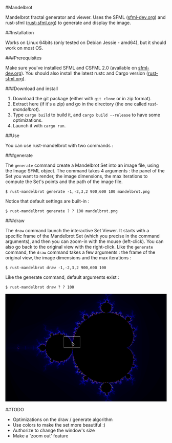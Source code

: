 #Mandelbrot

Mandelbrot fractal generator and viewer. Uses the SFML ([sfml-dev.org](sfml-dev.org)) and rust-sfml ([rust-sfml.org](rust-sfml.org)) to generate and display the image.

##Installation

Works on Linux 64bits (only tested on Debian Jessie - amd64), but it should work on most OS.

###Prerequisites

Make sure you've installed SFML and CSFML 2.0 (available on [sfml-dev.org](sfml-dev.org)).
You should also install the latest rustc and Cargo version ([rust-sfml.org](rust-sfml.org)).

###Download and install

1. Download the git package (either with `git clone` or in zip format).
2. Extract here (if it's a zip) and go in the directory (the one called _rust-mandelbrot_).
3. Type `cargo build` to build it, and `cargo build --release` to have some optimizations.
4. Launch it with `cargo run`.

##Use

You can use rust-mandelbrot with two commands :

###generate

The `generate` command create a Mandelbrot Set into an image file, using the Image SFML object. The command takes 4 arguments : the panel of the Set you want to render, the image dimensions, the max iterations to compute the Set's points and the path of the image file.

    $ rust-mandelbrot generate -1,-2,3,2 900,600 100 mandelbrot.png

Notice that default settings are built-in :

    $ rust-mandelbrot generate ? ? 100 mandelbrot.png

###draw

The `draw` command launch the interactive Set Viewer. It starts with a specific frame of the Mandelbrot Set (which you precise in the command arguments), and then you can zoom-in with the mouse (left-click). You can also go back to the original view with the right-click.
Like the `generate` command, the `draw` command takes a few arguments : the frame of the original view, the image dimensions and the max iterations :

    $ rust-mandelbrot draw -1,-2,3,2 900,600 100

Like the generate command, default arguments exist :

    $ rust-mandelbrot draw ? ? 100

![The original view](./mandelbrot.png "The original view")

##TODO

- Optimizations on the draw / generate algorithm
- Use colors to make the set more beautiful :)
- Authorize to change the window's size
- Make a 'zoom out' feature
